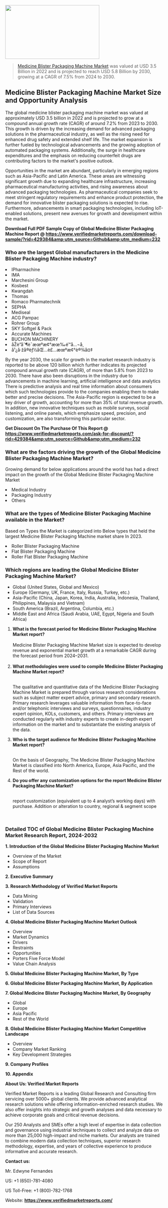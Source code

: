 <img src="https://ffe5etoiles.com/wp-content/uploads/2024/12/MST1-300x171.png" alt="" width="300" height="171" class="alignnone size-medium wp-image-20088" /><blockquote><p><p><a href="https://www.verifiedmarketreports.com/download-sample/?rid=429384&utm_source=Github&utm_medium=232" target="_blank">Medicine Blister Packaging Machine Market</a> was valued at USD 3.5 Billion in 2022 and is projected to reach USD 5.8 Billion by 2030, growing at a CAGR of 7.5% from 2024 to 2030.</p></blockquote><p><h2>Medicine Blister Packaging Machine Market Size and Opportunity Analysis</h2><p>The global medicine blister packaging machine market was valued at approximately USD 3.5 billion in 2022 and is projected to grow at a compound annual growth rate (CAGR) of around 7.2% from 2023 to 2030. This growth is driven by the increasing demand for advanced packaging solutions in the pharmaceutical industry, as well as the rising need for enhanced drug safety and extended shelf life. The market expansion is further fueled by technological advancements and the growing adoption of automated packaging systems. Additionally, the surge in healthcare expenditures and the emphasis on reducing counterfeit drugs are contributing factors to the market's positive outlook.</p><p>Opportunities in the market are abundant, particularly in emerging regions such as Asia-Pacific and Latin America. These areas are witnessing significant growth due to expanding healthcare infrastructure, increasing pharmaceutical manufacturing activities, and rising awareness about advanced packaging technologies. As pharmaceutical companies seek to meet stringent regulatory requirements and enhance product protection, the demand for innovative blister packaging solutions is expected to rise. Furthermore, advancements in smart packaging technologies, including IoT-enabled solutions, present new avenues for growth and development within the market.</p></p><p class=""><strong>Download Full PDF Sample Copy of Global Medicine Blister Packaging Machine Report @ <a href="https://www.verifiedmarketreports.com/download-sample/?rid=429384&amp;utm_source=Github&amp;utm_medium=232" target="_blank">https://www.verifiedmarketreports.com/download-sample/?rid=429384&amp;utm_source=Github&amp;utm_medium=232</a></strong></p><h3 id="" class="">Who are the largest Global manufacturers in the Medicine Blister Packaging Machine industry?</h3><p><li>IPharmachine</li><li> IMA</li><li> Marchesini Group</li><li> Kosbest</li><li> Kwangdah</li><li> Thomas</li><li> Romaco Pharmatechnik</li><li> SEPHA</li><li> Mediseal</li><li> ACG Pampac</li><li> Rohrer Group</li><li> SKY Softgel & Pack</li><li> Accurate Machines</li><li> BUCHON MACHINERY</li><li> åŽè”åˆ¶è¯æœºæ¢°æœ‰é™å…¬å¸</li><li> å¹¿å·žå®èƒ½åŒ…è£…æœºæ¢°è®¾å¤‡</li></p><div class=""><div class="" dir="" data-message-author-role="" data-message-id="" data-message-model-slug=""><div class=""><div class=""><div class=""><div class="" dir="" data-message-author-role="" data-message-id="" data-message-model-slug=""><div class=""><div class=""><p>By the year 2030, the scale for growth in the market research industry is reported to be above 120 billion which further indicates its projected compound annual growth rate (CAGR), of more than 5.8% from 2023 to 2030. There have also been disruptions in the industry due to advancements in machine learning, artificial intelligence and data analytics There is predictive analysis and real time information about consumers which such technologies provide to the companies enabling them to make better and precise decisions. The Asia-Pacific region is expected to be a key driver of growth, accounting for more than 35% of total revenue growth. In addition, new innovative techniques such as mobile surveys, social listening, and online panels, which emphasize speed, precision, and customization, are also transforming this particular sector.</p><p><strong>Get Discount On The Purchase Of This Report @&nbsp; <a href="https://www.verifiedmarketreports.com/ask-for-discount/?rid=429384&amp;utm_source=Github&amp;utm_medium=232" target="_blank">https://www.verifiedmarketreports.com/ask-for-discount/?rid=429384&amp;utm_source=Github&amp;utm_medium=232</a></strong></p></div></div></div></div></div></div></div></div><h3 id="" class="">What are the factors driving the growth of the Global Medicine Blister Packaging Machine Market?</h3><p id="" class="">Growing demand for below applications around the world has had a direct impact on the growth of the Global Medicine Blister Packaging Machine Market</p><p id="" class=""><li>Medical Industry</li><li> Packaging Industry</li><li> Others</li></p><h3 id="" class="">What are the types of Medicine Blister Packaging Machine available in the Market?</h3><p id="" class="">Based on Types the Market is categorized into Below types that held the largest Medicine Blister Packaging Machine market share In 2023.</p><p id="" class=""><li>Roller Blister Packaging Machine</li><li> Flat Blister Packaging Machine</li><li> Roller Flat Blister Packaging Machine</li></p><h3 id="" class="">Which regions are leading the Global Medicine Blister Packaging Machine Market?</h3><ul><li>Global (United States, Global and Mexico)</li><li>Europe (Germany, UK, France, Italy, Russia, Turkey, etc.)</li><li>Asia-Pacific (China, Japan, Korea, India, Australia, Indonesia, Thailand, Philippines, Malaysia and Vietnam)</li><li>South America (Brazil, Argentina, Columbia, etc.)</li><li>Middle East and Africa (Saudi Arabia, UAE, Egypt, Nigeria and South Africa)</li></ul><p><ol><li><strong>What is the forecast period for Medicine Blister Packaging Machine Market report?<br /></strong><br /><span data-sheets-root="1" data-sheets-value="{&quot;1&quot;:2,&quot;2&quot;:&quot;XXXX size is expected to develop revenue and exponential market growth at a remarkable CAGR during the forecast period from 2024&ndash;2030.&quot;}" data-sheets-userformat="{&quot;2&quot;:12674,&quot;4&quot;:{&quot;1&quot;:2,&quot;2&quot;:16776960},&quot;10&quot;:2,&quot;11&quot;:0,&quot;15&quot;:&quot;Arial&quot;,&quot;16&quot;:12}">Medicine Blister Packaging Machine Market size is expected to develop revenue and exponential market growth at a remarkable CAGR during the forecast period from 2024&ndash;2031.</span><br /><br /></li><li><strong>What methodologies were used to compile Medicine Blister Packaging Machine Market report?<br /><br /></strong><p>The qualitative and quantitative data of the&nbsp;Medicine Blister Packaging Machine Market is prepared through various research considerations such as subject matter expert advice, primary and secondary research. Primary research leverages valuable information from face-to-face and/or telephonic interviews and surveys, questionnaires, industry expert opinion, KOLs, customers, and others. Primary interviews are conducted regularly with industry experts to create in-depth expert information on the market and to substantiate the existing analysis of the data.&nbsp;</p></li><li><strong>Who is the target audience for Medicine Blister Packaging Machine Market report?<br /><br /></strong><p>On the basis of Geography, The&nbsp;Medicine Blister Packaging Machine Market is classified into North America, Europe, Asia Pacific, and the Rest of the world.</p></li><li><strong>Do you offer any customization options for the report Medicine Blister Packaging Machine Market?<br /><br /></strong><p>report customization (equivalent up to 4 analyst&rsquo;s working days) with purchase. Addition or alteration to country, regional &amp; segment scope</p><p>&nbsp;</p></li></ol></p><h3 id="" class="">Detailed TOC of Global Medicine Blister Packaging Machine Market Research Report, 2024-2032</h3><p id="" class=""><strong>1. Introduction of the Global Medicine Blister Packaging Machine Market</strong></p><ul><li>Overview of the Market</li><li>Scope of Report</li><li>Assumptions</li></ul><p id="" class=""><strong>2. Executive Summary</strong></p><p id="" class=""><strong>3. Research Methodology of&nbsp;Verified Market Reports</strong></p><ul><li>Data Mining</li><li>Validation</li><li>Primary Interviews</li><li>List of Data Sources</li></ul><p id="" class=""><strong>4. Global Medicine Blister Packaging Machine Market Outlook</strong></p><ul><li>Overview</li><li>Market Dynamics</li><li>Drivers</li><li>Restraints</li><li>Opportunities</li><li>Porters Five Force Model</li><li>Value Chain Analysis</li></ul><p id="" class=""><strong>5. Global Medicine Blister Packaging Machine Market, By&nbsp;Type</strong></p><p id="" class=""><strong>6. Global Medicine Blister Packaging Machine Market, By Application</strong></p><p id="" class=""><strong>7. Global Medicine Blister Packaging Machine Market, By Geography</strong></p><ul><li>Global</li><li>Europe</li><li>Asia Pacific</li><li>Rest of the World</li></ul><p id="" class=""><strong>8. Global Medicine Blister Packaging Machine Market Competitive Landscape</strong></p><ul><li>Overview</li><li>Company Market Ranking</li><li>Key Development Strategies</li></ul><p id="" class=""><strong>9. Company Profiles</strong></p><p id="" class=""><strong>10. Appendix</strong></p><p id="" class=""><strong>About Us: Verified Market Reports</strong></p><p id="" class="">Verified Market Reports is a leading Global Research and Consulting firm servicing over 5000+ global clients. We provide advanced analytical research solutions while offering information-enriched research studies. We also offer insights into strategic and growth analyses and data necessary to achieve corporate goals and critical revenue decisions.</p><p id="" class="">Our 250 Analysts and SMEs offer a high level of expertise in data collection and governance using industrial techniques to collect and analyze data on more than 25,000 high-impact and niche markets. Our analysts are trained to combine modern data collection techniques, superior research methodology, expertise, and years of collective experience to produce informative and accurate research.</p><p id="" class=""><strong>Contact us:</strong></p><p id="" class="">Mr. Edwyne Fernandes</p><p id="" class="">US: +1 (650)-781-4080</p><p id="" class="">US Toll-Free: +1 (800)-782-1768</p><p id="" class="">Website: <a target="" data-test-app-aware-link=""><strong>https://www.verifiedmarketreports.com/</strong></a></p>
